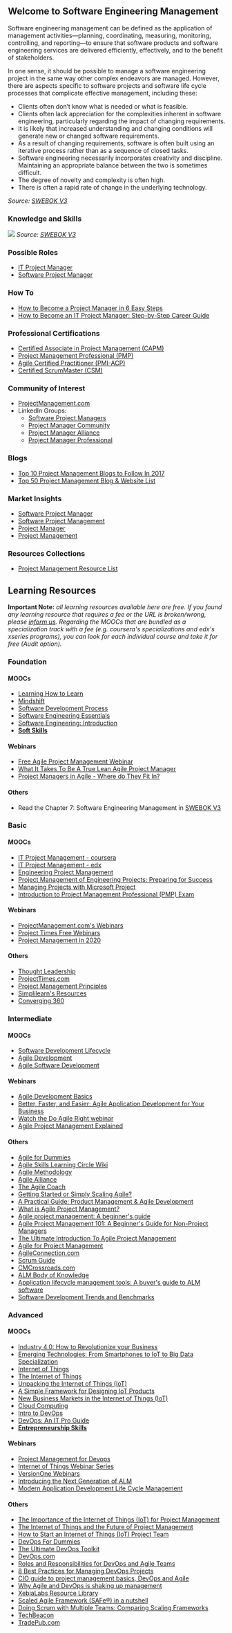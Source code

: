 ## Welcome to Software Engineering Management

Software engineering management can be defined as the application of management activities—planning, coordinating, measuring, monitoring, controlling, and reporting—to ensure that software products and software engineering services are delivered efficiently, effectively, and to the benefit of stakeholders.

In one sense, it should be possible to manage a software engineering project in the same way other complex endeavors are managed. However, there are aspects specific to software projects and software life cycle processes that complicate effective management, including these:
- Clients often don’t know what is needed or what is feasible.
- Clients often lack appreciation for the complexities inherent in software engineering, particularly regarding the impact of changing requirements.
- It is likely that increased understanding and changing conditions will generate new or changed software requirements.
- As a result of changing requirements, software is often built using an iterative process rather than as a sequence of closed tasks.
- Software engineering necessarily incorporates creativity and discipline. Maintaining an appropriate balance between the two is sometimes difficult.
- The degree of novelty and complexity is often high.
- There is often a rapid rate of change in the underlying technology.

*Source: [SWEBOK V3](https://www.computer.org/web/swebok/v3)*

### Knowledge and Skills

![](swem.png)
*Source: [SWEBOK V3](https://www.computer.org/web/swebok/v3)*

### Possible Roles

- [IT Project Manager](https://www.itcareerfinder.com/it-careers/it-project-manager-career-path.html)
- [Software Project Manager](https://www.itcareerfinder.com/it-careers/it-project-manager-career-path.html)

### How To

- [How to Become a Project Manager in 6 Easy Steps](https://blog.capterra.com/how-to-become-a-project-manager/)
- [How to Become an IT Project Manager: Step-by-Step Career Guide](https://study.com/articles/How_to_Become_an_IT_Project_Manager_Step-by-Step_Career_Guide.html)

### Professional Certifications

- [Certified Associate in Project Management (CAPM)](http://www.pmi.org/certification/certified-associate-project-management-capm.aspx)
- [Project Management Professional (PMP)](http://www.pmi.org/Certification/Project-Management-Professional-PMP.aspx)
- [Agile Certified Practitioner (PMI-ACP)](https://www.pmi.org/certification/agile-management-acp.aspx)
- [Certified ScrumMaster (CSM)](https://www.scrumalliance.org/certifications/practitioners/certified-scrummaster-csm)

### Community of Interest

- [ProjectManagement.com](https://www.projectmanagement.com/)
- LinkedIn Groups:
  - [Software Project Managers](https://www.linkedin.com/groups/10325814)
  - [Project Manager Community](https://www.linkedin.com/groups/35313/profile)
  - [Project Manager Alliance](https://www.linkedin.com/groups/29417/profile)
  - [Project Manager Professional](https://www.linkedin.com/groups/37767/profile)

### Blogs

- [Top 10 Project Management Blogs to Follow In 2017](https://blog.taskque.com/top-10-project-management-blogs/)
- [Top 50 Project Management Blog & Website List](http://blog.feedspot.com/project_management_blog/)

### Market Insights

- [Software Project Manager](https://www.linkedin.com/title/software-project-manager)
- [Software Project Management](https://www.linkedin.com/topic/software-project-management)
- [Project Manager](https://www.linkedin.com/title/project-manager)
- [Project Management](https://www.linkedin.com/topic/project-management)

### Resources Collections

- [Project Management Resource List](https://www.alctraining.com.au/project-management-resource-list/)

## Learning Resources

**Important Note:** *all learning resources available here are free. If you found any learning resource that requires a fee or the URL is broken/wrong, please [inform us](https://github.com/ayshahrah/seg/issues). Regarding the MOOCs that are bundled as a specialization track with a fee (e.g. coursera's specializations and edx's xseries programs), you can look for each individual course and take it for free (Audit option).*

### Foundation

#### MOOCs

- [Learning How to Learn](https://www.coursera.org/learn/learning-how-to-learn)
- [Mindshift](https://www.coursera.org/learn/mindshift)
- [Software Development Process](https://www.udacity.com/course/software-development-process--ud805)
- [Software Engineering Essentials](https://www.edx.org/course/software-engineering-essentials-tumx-seecx-0)
- [Software Engineering: Introduction](https://www.edx.org/course/software-engineering-introduction-ubcx-softeng1x)
- **[Soft Skills](ss.md)**

#### Webinars

- [Free Agile Project Management Webinar](https://www.youtube.com/watch?v=iK2OpO9CqCQ)
- [What It Takes To Be A True Lean Agile Project Manager](https://vimeo.com/237694748)
- [Project Managers in Agile - Where do They Fit In?](https://www.globalknowledge.com/ca-en/resources/resource-library/recorded-webinar/project-managers-in-agile-where-do-they-fit-in/)

#### Others

- Read the Chapter 7: Software Engineering Management in [SWEBOK V3](https://www.computer.org/web/swebok/v3)

### Basic

#### MOOCs

- [IT Project Management - coursera](https://www.coursera.org/learn/it-project-management?)
- [IT Project Management - edx](https://www.edx.org/xseries/it-project-management)
- [Engineering Project Management](https://www.coursera.org/specializations/engineering-project-management)
- [Project Management of Engineering Projects: Preparing for Success](https://www.edx.org/course/project-management-engineering-projects-delftx-mep101x)
- [Managing Projects with Microsoft Project](https://www.edx.org/course/managing-projects-microsoft-project-microsoft-cld213x-0)
- [Introduction to Project Management Professional (PMP) Exam](https://www.udemy.com/project-management-professional-pmp-intro/)

#### Webinars

- [ProjectManagement.com's Webinars](https://www.projectmanagement.com/webinars/)
- [Project Times Free Webinars](https://www.projecttimes.com/project-management-training/training-home.html)
- [Project Management in 2020](https://www.gartner.com/webinar/2942822)

#### Others

- [Thought Leadership](https://www.pmi.org/learning/thought-leadership)
- [ProjectTimes.com](https://www.projecttimes.com/)
- [Project Management Principles](http://www.free-management-ebooks.com/dldebk/dlpm-principles.htm)
- [Simplilearn's Resources](https://www.simplilearn.com/resources/project-management)
- [Converging 360](https://rmcls.com/360/)

### Intermediate

#### MOOCs

- [Software Development Lifecycle](https://www.coursera.org/specializations/software-development-lifecycle)
- [Agile Development](https://www.coursera.org/specializations/agile-development)
- [Agile Software Development](https://www.edx.org/course/agile-software-development-ethx-asd-1x)

#### Webinars

- [Agile Development Basics](http://info.versionone.com/Agile-Development-Basics-Webinar.html)
- [Better, Faster, and Easier: Agile Application Development for Your Business](http://www.appian.com/resources/better-faster-and-easier-agile-application-development-for-your-business/)
- [Watch the Do Agile Right webinar](http://blogs.atlassian.com/2014/02/watch-agile-right-webinar-lessons-learned-atlassian-software-engineer/)
- [Agile Project Management Explained](https://www.youtube.com/watch?v=4jVWSu7doeo)

#### Others

- [Agile for Dummies](https://www-01.ibm.com/marketing/iwm/dre/signup?source=mrs-form-334&S_PKG=ov3282)
- [Agile Skills Learning Circle Wiki](https://www.ibm.com/developerworks/community/wikis/home/wiki/W61b873bae705_4dcd_aa9b_fe8380d4d7fb?lang=en)
- [Agile Methodology](https://www.cigital.com/knowledge-database/agile-methodology/)
- [Agile Alliance](https://www.agilealliance.org/)
- [The Agile Coach](https://www.atlassian.com/agile)
- [Getting Started or Simply Scaling Agile?](https://www.versionone.com/resources/)
- [A Practical Guide: Product Management & Agile Development](http://web.accompa.com/white-paper-product-management-agile-development/)
- [What is Agile Project Management?](http://www.mpug.com/articles/what-is-agile-project-management/)
- [Agile project management: A beginner's guide](http://www.cio.com/article/3156998/agile-development/agile-project-management-a-beginners-guide.html)
- [Agile Project Management 101: A Beginner's Guide for Non-Project Managers](https://www.smartsheet.com/agile-project-management-101-beginners-guide-non-project-managers-ebook)
- [The Ultimate Introduction To Agile Project Management](https://www.toptal.com/agile/ultimate-introduction-to-agile-project-management)
- [Agile for Project Management](https://www.quickscrum.com/ebook/Agile-For-Project-Management)
- [AgileConnection.com](https://www.agileconnection.com/)
- [Scrum Guide](http://www.scrumguides.org/)
- [CMCrossroads.com](https://www.cmcrossroads.com/)
- [ALM Body of Knowledge](http://www.almbok.com/start)
- [Application lifecycle management tools: A buyer's guide to ALM software](http://searchsoftwarequality.techtarget.com/buyersguide/Application-lifecycle-management-tools-A-buyers-guide-to-ALM-software)
- [Software Development Trends and Benchmarks](https://www.atlassian.com/whitepapers/software-trends-2016)

### Advanced

#### MOOCs

- [Industry 4.0: How to Revolutionize your Business](https://www.edx.org/course/industry-4-0-how-revolutionize-business-hkpolyux-i4-0x)
- [Emerging Technologies: From Smartphones to IoT to Big Data Specialization](https://www.coursera.org/specializations/emerging-technologies)
- [Internet of Things](https://www.coursera.org/specializations/internet-of-things)
- [The Internet of Things](https://www.futurelearn.com/courses/internet-of-things)
- [Unpacking the Internet of Things (IoT)](https://www.udemy.com/unpacking-the-internet-of-things/)
- [A Simple Framework for Designing IoT Products](https://www.udemy.com/a-simple-framework-for-designing-iot-products/)
- [New Business Markets in the Internet of Things (IoT)](https://www.udemy.com/new-business-markets-in-iot/)
- [Cloud Computing](https://www.coursera.org/specializations/cloud-computing)
- [Intro to DevOps](https://www.udacity.com/course/intro-to-devops--ud611)
- [DevOps: An IT Pro Guide](https://mva.microsoft.com/en-us/training-courses/devops-an-it-pro-guide-8286)
- **[Entrepreneurship Skills](es.md)**

#### Webinars

- [Project Management for Devops](https://www.youtube.com/watch?v=Fsfj3pKW0gQ&feature=youtu.be)
- [Internet of Things Webinar Series](https://www.mongodb.com/lp/webinar-series/internet-of-things)
- [VersionOne Webinars](https://www.versionone.com/resources/webinars/)
- [Introducing the Next Generation of ALM](https://www.brighttalk.com/webcast/8653/197515)
- [Modern Application Development Life Cycle Management](https://www.gartner.com/webinar/2998618)

#### Others

- [The Importance of the Internet of Things (IoT) for Project Management](http://searchcio.techtarget.com/essentialguide/A-CIO-guide-to-project-management-basics)
- [The Internet of Things and the Future of Project Management](https://www.projectmanagement.com/blog-post/13534/The-Internet-of-Things-and-the-Future-of-Project-Management-)
- [How to Start an Internet of Things (IoT) Project Team](https://www.liquidplanner.com/blog/how-to-start-an-internet-of-things-iot-project-team/)
- [DevOps For Dummies](http://www.ibm.com/ibm/devops/us/en/resources/dummiesbooks/)
- [The Ultimate DevOps Toolkit](https://www.appdynamics.com/lp/devops-toolkit/)
- [DevOps.com](https://devops.com/)
- [Roles and Responsibilities for DevOps and Agile Teams](https://medium.com/@cote/roles-and-responsibilities-for-devops-and-agile-teams-fdacbffb4cb4#.9de94n71e)
- [8 Best Practices for Managing DevOps Projects](https://www.liquidplanner.com/blog/8-best-practices-for-managing-devops-projects/)
- [CIO guide to project management basics, DevOps and Agile](http://searchcio.techtarget.com/essentialguide/A-CIO-guide-to-project-management-basics)
- [Why Agile and DevOps is shaking up management](http://www.cio.com.au/article/599283/why-agile-devops-shaking-up-management/)
- [XebiaLabs Resource Library](https://xebialabs.com/resources/)
- [Scaled Agile Framework (SAFe®) in a nutshell](https://intland.com/blog/agile/safe/scaled-agile-framework-safe-in-a-nutshell/)
- [Doing Scrum with Multiple Teams: Comparing Scaling Frameworks](https://www.infoq.com/articles/scrum-multiple-teams-frameworks)
- [TechBeacon](https://techbeacon.com/)
- [TradePub.com](https://sf.tradepub.com/)
